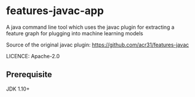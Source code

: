 # features-javac-app

A java command line tool which uses the javac plugin for  extracting a feature graph for plugging into machine learning models

Source of the original javac plugin: https://github.com/acr31/features-javac

LICENCE: Apache-2.0

## Prerequisite

JDK 1.10+

